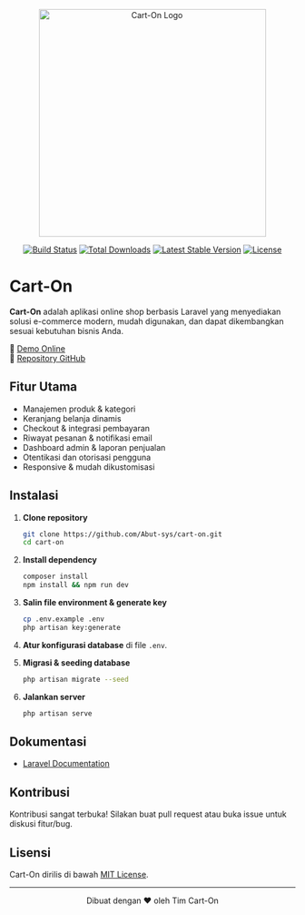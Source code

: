 <p align="center">
  <a href="https://cart-on.smartinsistem.com/" target="_blank">
    <img src="https://raw.githubusercontent.com/laravel/art/master/logo-lockup/5%20SVG/2%20CMYK/1%20Full%20Color/laravel-logolockup-cmyk-red.svg" width="400" alt="Cart-On Logo">
  </a>
</p>

<p align="center">
  <a href="https://github.com/Abut-sys/cart-on/actions"><img src="https://github.com/Abut-sys/cart-on/workflows/tests/badge.svg" alt="Build Status"></a>
  <a href="https://packagist.org/packages/abut-sys/cart-on"><img src="https://img.shields.io/packagist/dt/abut-sys/cart-on" alt="Total Downloads"></a>
  <a href="https://packagist.org/packages/abut-sys/cart-on"><img src="https://img.shields.io/packagist/v/abut-sys/cart-on" alt="Latest Stable Version"></a>
  <a href="https://packagist.org/packages/abut-sys/cart-on"><img src="https://img.shields.io/packagist/l/abut-sys/cart-on" alt="License"></a>
</p>

# Cart-On

**Cart-On** adalah aplikasi online shop berbasis Laravel yang menyediakan solusi e-commerce modern, mudah digunakan, dan dapat dikembangkan sesuai kebutuhan bisnis Anda.

🔗 [Demo Online](https://cart-on.smartinsistem.com/)  
🔗 [Repository GitHub](https://github.com/Abut-sys/cart-on)

## Fitur Utama

- Manajemen produk & kategori
- Keranjang belanja dinamis
- Checkout & integrasi pembayaran
- Riwayat pesanan & notifikasi email
- Dashboard admin & laporan penjualan
- Otentikasi dan otorisasi pengguna
- Responsive & mudah dikustomisasi

## Instalasi

1. **Clone repository**
   ```bash
   git clone https://github.com/Abut-sys/cart-on.git
   cd cart-on
   ```

2. **Install dependency**
   ```bash
   composer install
   npm install && npm run dev
   ```

3. **Salin file environment & generate key**
   ```bash
   cp .env.example .env
   php artisan key:generate
   ```

4. **Atur konfigurasi database** di file `.env`.

5. **Migrasi & seeding database**
   ```bash
   php artisan migrate --seed
   ```

6. **Jalankan server**
   ```bash
   php artisan serve
   ```

## Dokumentasi

- [Laravel Documentation](https://laravel.com/docs)

## Kontribusi

Kontribusi sangat terbuka! Silakan buat pull request atau buka issue untuk diskusi fitur/bug.

## Lisensi

Cart-On dirilis di bawah [MIT License](https://opensource.org/licenses/MIT).

---

<p align="center">Dibuat dengan ❤️ oleh Tim Cart-On</p>
